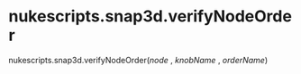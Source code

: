 # nukescripts.snap3d.verifyNodeOrder
nukescripts.snap3d.verifyNodeOrder(_node_ , _knobName_ , _orderName_)